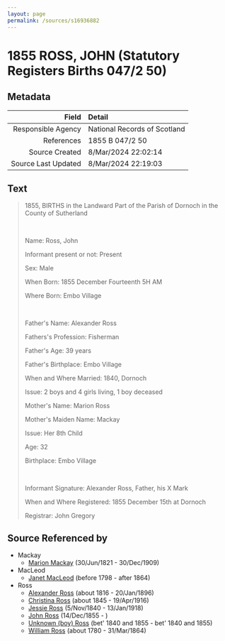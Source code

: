 ```yaml
---
layout: page
permalink: /sources/s16936882
---
```


# 1855 ROSS, JOHN (Statutory Registers Births 047/2 50)

## Metadata

Field | Detail
---:|:---
Responsible Agency | National Records of Scotland
References | 1855 B 047/2 50
Source Created | 8/Mar/2024 22:02:14
Source Last Updated | 8/Mar/2024 22:19:03

## Text

> 1855, BIRTHS in the Landward Part of the Parish of Dornoch in the County of Sutherland
>
> <br/>
>
> Name: Ross, John
>
> Informant present or not: Present
>
> Sex: Male
>
> When Born: 1855 December Fourteenth 5H AM
>
> Where Born: Embo Village
>
> <br/>
>
> Father's Name: Alexander Ross
>
> Fathers's Profession: Fisherman
>
> Father's Age: 39 years
>
> Father's Birthplace: Embo Village
>
> When and Where Married: 1840, Dornoch
>
> Issue: 2 boys and 4 girls living, 1 boy deceased
>
> Mother's Name: Marion Ross
>
> Mother's Maiden Name: Mackay
>
> Issue: Her 8th Child
>
> Age: 32
>
> Birthplace: Embo Village
>
> <br/>
>
> Informant Signature: Alexander Ross, Father, his X Mark
>
> When and Where Registered: 1855 December 15th at Dornoch
>
> Registrar: John Gregory
>

## Source Referenced by

* Mackay
  * [Marion Mackay](../people/@78930004@-marion-mackay-b1821-6-30-d1909-12-30.md) (30/Jun/1821 - 30/Dec/1909)
* MacLeod
  * [Janet MacLeod](../people/@31854910@-janet-macleod-b1798-d1864.md) (before 1798 - after 1864)
* Ross
  * [Alexander Ross](../people/@81387900@-alexander-ross-b1816-d1896-1-20.md) (about 1816 - 20/Jan/1896)
  * [Christina Ross](../people/@81183416@-christina-ross-b1845-d1916-4-19.md) (about 1845 - 19/Apr/1916)
  * [Jessie Ross](../people/@60546968@-jessie-ross-b1840-11-5-d1918-1-13.md) (5/Nov/1840 - 13/Jan/1918)
  * [John Ross](../people/@36837210@-john-ross-b1855-12-14-d.md) (14/Dec/1855 - )
  * [Unknown (boy) Ross](../people/@68717952@-unknown-boy-ross-b1840~1855-d1840~1855.md) (bet' 1840 and 1855 - bet' 1840 and 1855)
  * [William Ross](../people/@31822850@-william-ross-b1780-d1864-3-31.md) (about 1780 - 31/Mar/1864)
